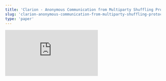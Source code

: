 ```yaml
---
title: 'Clarion - Anonymous Communication from Multiparty Shuffling Protocols'
slug: 'clarion-anonymous-communication-from-multiparty-shuffling-protocols'
type: 'paper'
---
```


![](https://static.meri.garden/1b18a9b7bc4ce521223612987f38a83b.pdf)